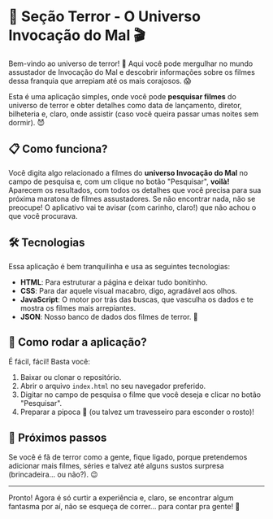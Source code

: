 # 🎥 Seção Terror - O Universo Invocação do Mal 🎬

Bem-vindo ao universo de terror! 👻 Aqui você pode mergulhar no mundo assustador de Invocação do Mal e descobrir informações sobre os filmes dessa franquia que arrepiam até os mais corajosos. 😱

Esta é uma aplicação simples, onde você pode **pesquisar filmes** do universo de terror e obter detalhes como data de lançamento, diretor, bilheteria e, claro, onde assistir (caso você queira passar umas noites sem dormir). 😈

## 📋 Como funciona?

Você digita algo relacionado a filmes do **universo Invocação do Mal** no campo de pesquisa e, com um clique no botão "Pesquisar", **voilà!** Aparecem os resultados, com todos os detalhes que você precisa para sua próxima maratona de filmes assustadores. Se não encontrar nada, não se preocupe! O aplicativo vai te avisar (com carinho, claro!) que não achou o que você procurava.

## 🛠️ Tecnologias

Essa aplicação é bem tranquilinha e usa as seguintes tecnologias:

- **HTML**: Para estruturar a página e deixar tudo bonitinho.
- **CSS**: Para dar aquele visual macabro, digo, agradável aos olhos.
- **JavaScript**: O motor por trás das buscas, que vasculha os dados e te mostra os filmes mais arrepiantes.
- **JSON**: Nosso banco de dados dos filmes de terror. 👀

## 📝 Como rodar a aplicação?

É fácil, fácil! Basta você:

1. Baixar ou clonar o repositório.
2. Abrir o arquivo `index.html` no seu navegador preferido.
3. Digitar no campo de pesquisa o filme que você deseja e clicar no botão "Pesquisar".
4. Preparar a pipoca 🍿 (ou talvez um travesseiro para esconder o rosto)!

## 🚀 Próximos passos

Se você é fã de terror como a gente, fique ligado, porque pretendemos adicionar mais filmes, séries e talvez até alguns sustos surpresa (brincadeira... ou não?). 😉

---

Pronto! Agora é só curtir a experiência e, claro, se encontrar algum fantasma por aí, não se esqueça de correr... para contar pra gente! 👻
